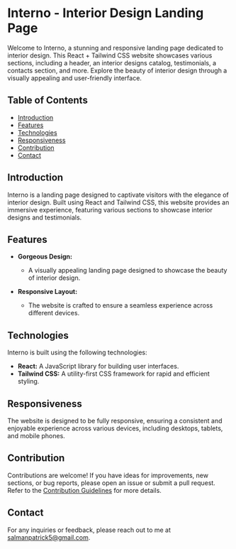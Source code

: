 # Interno - Interior Design Landing Page

Welcome to Interno, a stunning and responsive landing page dedicated to interior design. This React + Tailwind CSS website showcases various sections, including a header, an interior designs catalog, testimonials, a contacts section, and more. Explore the beauty of interior design through a visually appealing and user-friendly interface.

## Table of Contents

- [Introduction](#introduction)
- [Features](#features)
- [Technologies](#technologies)
- [Responsiveness](#responsiveness)
- [Contribution](#contribution)
- [Contact](#contact)

## Introduction

Interno is a landing page designed to captivate visitors with the elegance of interior design. Built using React and Tailwind CSS, this website provides an immersive experience, featuring various sections to showcase interior designs and testimonials.

## Features

- **Gorgeous Design:**
  - A visually appealing landing page designed to showcase the beauty of interior design.

- **Responsive Layout:**
  - The website is crafted to ensure a seamless experience across different devices.

## Technologies

Interno is built using the following technologies:

- **React:** A JavaScript library for building user interfaces.
- **Tailwind CSS:** A utility-first CSS framework for rapid and efficient styling.

## Responsiveness

The website is designed to be fully responsive, ensuring a consistent and enjoyable experience across various devices, including desktops, tablets, and mobile phones.

## Contribution

Contributions are welcome! If you have ideas for improvements, new sections, or bug reports, please open an issue or submit a pull request. Refer to the [Contribution Guidelines](CONTRIBUTING.md) for more details.

## Contact

For any inquiries or feedback, please reach out to me at salmanpatrick5@gmail.com.
